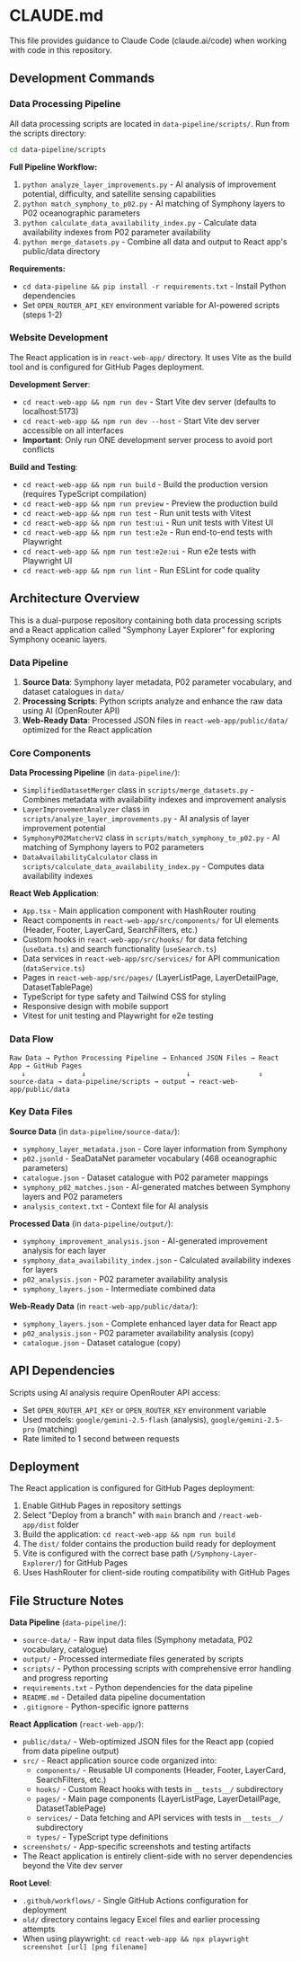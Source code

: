 # CLAUDE.md

This file provides guidance to Claude Code (claude.ai/code) when working with code in this repository.

## Development Commands

### Data Processing Pipeline
All data processing scripts are located in `data-pipeline/scripts/`. Run from the scripts directory:

```bash
cd data-pipeline/scripts
```

**Full Pipeline Workflow:**
1. `python analyze_layer_improvements.py` - AI analysis of improvement potential, difficulty, and satellite sensing capabilities
2. `python match_symphony_to_p02.py` - AI matching of Symphony layers to P02 oceanographic parameters  
3. `python calculate_data_availability_index.py` - Calculate data availability indexes from P02 parameter availability
4. `python merge_datasets.py` - Combine all data and output to React app's public/data directory

**Requirements:**
- `cd data-pipeline && pip install -r requirements.txt` - Install Python dependencies
- Set `OPEN_ROUTER_API_KEY` environment variable for AI-powered scripts (steps 1-2)

### Website Development
The React application is in `react-web-app/` directory. It uses Vite as the build tool and is configured for GitHub Pages deployment.

**Development Server**: 
- `cd react-web-app && npm run dev` - Start Vite dev server (defaults to localhost:5173)
- `cd react-web-app && npm run dev --host` - Start Vite dev server accessible on all interfaces
- **Important**: Only run ONE development server process to avoid port conflicts

**Build and Testing**:
- `cd react-web-app && npm run build` - Build the production version (requires TypeScript compilation)
- `cd react-web-app && npm run preview` - Preview the production build
- `cd react-web-app && npm run test` - Run unit tests with Vitest
- `cd react-web-app && npm run test:ui` - Run unit tests with Vitest UI
- `cd react-web-app && npm run test:e2e` - Run end-to-end tests with Playwright
- `cd react-web-app && npm run test:e2e:ui` - Run e2e tests with Playwright UI
- `cd react-web-app && npm run lint` - Run ESLint for code quality

## Architecture Overview

This is a dual-purpose repository containing both data processing scripts and a React application called "Symphony Layer Explorer" for exploring Symphony oceanic layers.

### Data Pipeline
1. **Source Data**: Symphony layer metadata, P02 parameter vocabulary, and dataset catalogues in `data/`
2. **Processing Scripts**: Python scripts analyze and enhance the raw data using AI (OpenRouter API)
3. **Web-Ready Data**: Processed JSON files in `react-web-app/public/data/` optimized for the React application

### Core Components

**Data Processing Pipeline** (in `data-pipeline/`):
- `SimplifiedDatasetMerger` class in `scripts/merge_datasets.py` - Combines metadata with availability indexes and improvement analysis
- `LayerImprovementAnalyzer` class in `scripts/analyze_layer_improvements.py` - AI analysis of layer improvement potential
- `SymphonyP02MatcherV2` class in `scripts/match_symphony_to_p02.py` - AI matching of Symphony layers to P02 parameters
- `DataAvailabilityCalculator` class in `scripts/calculate_data_availability_index.py` - Computes data availability indexes

**React Web Application**:
- `App.tsx` - Main application component with HashRouter routing
- React components in `react-web-app/src/components/` for UI elements (Header, Footer, LayerCard, SearchFilters, etc.)
- Custom hooks in `react-web-app/src/hooks/` for data fetching (`useData.ts`) and search functionality (`useSearch.ts`)
- Data services in `react-web-app/src/services/` for API communication (`dataService.ts`)
- Pages in `react-web-app/src/pages/` (LayerListPage, LayerDetailPage, DatasetTablePage)
- TypeScript for type safety and Tailwind CSS for styling
- Responsive design with mobile support
- Vitest for unit testing and Playwright for e2e testing

### Data Flow
```
Raw Data → Python Processing Pipeline → Enhanced JSON Files → React App → GitHub Pages
   ↓              ↓                         ↓                 ↓
source-data → data-pipeline/scripts → output → react-web-app/public/data
```

### Key Data Files
**Source Data** (in `data-pipeline/source-data/`):
- `symphony_layer_metadata.json` - Core layer information from Symphony
- `p02.jsonld` - SeaDataNet parameter vocabulary (468 oceanographic parameters)  
- `catalogue.json` - Dataset catalogue with P02 parameter mappings
- `symphony_p02_matches.json` - AI-generated matches between Symphony layers and P02 parameters
- `analysis_context.txt` - Context file for AI analysis

**Processed Data** (in `data-pipeline/output/`):
- `symphony_improvement_analysis.json` - AI-generated improvement analysis for each layer
- `symphony_data_availability_index.json` - Calculated availability indexes for layers
- `p02_analysis.json` - P02 parameter availability analysis  
- `symphony_layers.json` - Intermediate combined data

**Web-Ready Data** (in `react-web-app/public/data/`):
- `symphony_layers.json` - Complete enhanced layer data for React app
- `p02_analysis.json` - P02 parameter availability analysis (copy)
- `catalogue.json` - Dataset catalogue (copy)

## API Dependencies

Scripts using AI analysis require OpenRouter API access:
- Set `OPEN_ROUTER_API_KEY` or `OPEN_ROUTER_KEY` environment variable
- Used models: `google/gemini-2.5-flash` (analysis), `google/gemini-2.5-pro` (matching)
- Rate limited to 1 second between requests

## Deployment

The React application is configured for GitHub Pages deployment:
1. Enable GitHub Pages in repository settings
2. Select "Deploy from a branch" with `main` branch and `/react-web-app/dist` folder
3. Build the application: `cd react-web-app && npm run build`
4. The `dist/` folder contains the production build ready for deployment
5. Vite is configured with the correct base path (`/Symphony-Layer-Explorer/`) for GitHub Pages
6. Uses HashRouter for client-side routing compatibility with GitHub Pages

## File Structure Notes

**Data Pipeline** (`data-pipeline/`):
- `source-data/` - Raw input data files (Symphony metadata, P02 vocabulary, catalogue)
- `output/` - Processed intermediate files generated by scripts
- `scripts/` - Python processing scripts with comprehensive error handling and progress reporting
- `requirements.txt` - Python dependencies for the data pipeline
- `README.md` - Detailed data pipeline documentation
- `.gitignore` - Python-specific ignore patterns

**React Application** (`react-web-app/`):
- `public/data/` - Web-optimized JSON files for the React app (copied from data pipeline output)
- `src/` - React application source code organized into:
  - `components/` - Reusable UI components (Header, Footer, LayerCard, SearchFilters, etc.)
  - `hooks/` - Custom React hooks with tests in `__tests__/` subdirectory
  - `pages/` - Main page components (LayerListPage, LayerDetailPage, DatasetTablePage)
  - `services/` - Data fetching and API services with tests in `__tests__/` subdirectory
  - `types/` - TypeScript type definitions
- `screenshots/` - App-specific screenshots and testing artifacts
- The React application is entirely client-side with no server dependencies beyond the Vite dev server

**Root Level**:
- `.github/workflows/` - Single GitHub Actions configuration for deployment
- `old/` directory contains legacy Excel files and earlier processing attempts
- When using playwright: `cd react-web-app && npx playwright screenshot [url] [png filename]`